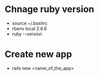 
# Chnage ruby version
- source ~/.bashrc
- rbenv local 2.6.6
- ruby --version

# Create new app
- rails new <name_of_the_app>